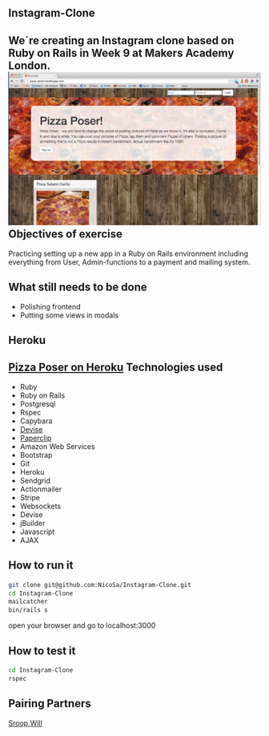 Instagram-Clone
----
We´re creating an Instagram clone based on Ruby on Rails in Week 9 at Makers Academy London.
![](app/assets/images/pizzaposer.png)
Objectives of exercise
----
Practicing setting up a new app in a Ruby on Rails environment including everything from User, Admin-functions to a payment and mailing system.

What still needs to be done
----
- Polishing frontend
- Putting some views in modals

Heroku
----
[Pizza Poser on Heroku]
Technologies used
----
- Ruby
- Ruby on Rails
- Postgresql
- Rspec
- Capybara
- [Devise]
- [Paperclip]
- Amazon Web Services
- Bootstrap
- Git 
- Heroku
- Sendgrid
- Actionmailer
- Stripe
- Websockets
- Devise
- jBuilder
- Javascript
- AJAX

How to run it
----
```sh
git clone git@github.com:NicoSa/Instagram-Clone.git
cd Instagram-Clone
mailcatcher
bin/rails s
```
open your browser and go to localhost:3000

How to test it
----
```sh
cd Instagram-Clone
rspec
```

Pairing Partners
----
[Sroop],[Will]


[Will]:https://github.com/willhall88
[Sroop]:https://github.com/sroop
[Devise]:https://github.com/plataformatec/devise
[Paperclip]:https://github.com/thoughtbot/paperclip
[Pizza Poser on Heroku]:http://pizza-poser.herokuapp.com/
